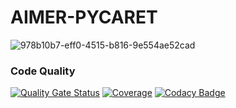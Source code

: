 # AIMER-PYCARET

![978b10b7-eff0-4515-b816-9e554ae52cad](https://github.com/Smartappli/AIMER-PYCARET/assets/26173534/74b36c16-c2ad-4759-b925-041b2b82ec35)


### Code Quality

[![Quality Gate Status](https://sonarcloud.io/api/project_badges/measure?project=Smartappli_AIMER-PYCARET&metric=alert_status)](https://sonarcloud.io/summary/new_code?id=Smartappli_AIMER-PYCARET)
[![Coverage](https://sonarcloud.io/api/project_badges/measure?project=Smartappli_AIMER-PYCARET&metric=coverage)](https://sonarcloud.io/summary/new_code?id=Smartappli_AIMER-PYCARET)
[![Codacy Badge](https://app.codacy.com/project/badge/Grade/02d65ad3a2474d839322d21b33445697)](https://app.codacy.com/gh/Smartappli/AIMER-PYCARET/dashboard?utm_source=gh&utm_medium=referral&utm_content=&utm_campaign=Badge_grade)
